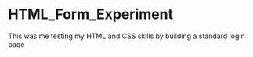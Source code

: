 # HTML_Form_Experiment
This was me testing my HTML and CSS skills by building a standard login page
